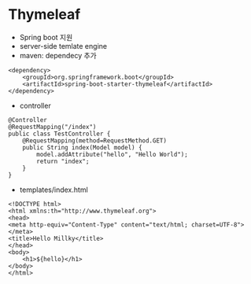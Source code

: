 # Thymeleaf

- Spring boot 지원
- server-side temlate engine
- maven: dependecy 추가
````
<dependency>
	<groupId>org.springframework.boot</groupId>
	<artifactId>spring-boot-starter-thymeleaf</artifactId>
</dependency>
````
- controller
````
@Controller
@RequestMapping("/index")
public class TestController {
	@RequestMapping(method=RequestMethod.GET)
	public String index(Model model) {
		model.addAttribute("hello", "Hello World");
		return "index";
	}
}
````
- templates/index.html
````
<!DOCTYPE html>
<html xmlns:th="http://www.thymeleaf.org">
<head>
<meta http-equiv="Content-Type" content="text/html; charset=UTF-8"></meta>
<title>Hello Millky</title>
</head>
<body>
	<h1>${hello}</h1>
</body>
</html>
````